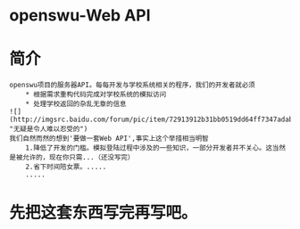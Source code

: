 openswu-Web API
==============
# 简介
    openswu项目的服务器API。每每开发与学校系统相关的程序，我们的开发者就必须
        * 根据需求重构代码完成对学校系统的模拟访问
        * 处理学校返回的杂乱无章的信息
    ![](http://imgsrc.baidu.com/forum/pic/item/72913912b31bb0519dd64ff7347adab448ede062.jpg "无疑是令人难以忍受的")
    我们自然而然的想到'要做一套Web API',事实上这个举措相当明智
        1.降低了开发的门槛。模拟登陆过程中涉及的一些知识，一部分开发者并不关心。这当然是被允许的，现在你只需...（还没写完）
        2.省下时间陪女票。.....
        .....

# 先把这套东西写完再写吧。
